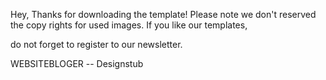 Hey, Thanks for downloading the template! Please note we don't reserved the copy rights for used images.
If you like our templates, 

do not forget to register to our newsletter.

WEBSITEBLOGER
-- Designstub

